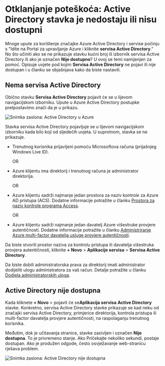 <properties
   pageTitle="Otklanjanje poteškoća: Active Directory stavka je nedostaju ili nisu dostupne | Microsoft Azure "
   description="Što učiniti kada se stavka izbornika servisa Active Directory ne prikazuje na portalu za upravljanje Azure."
   services="active-directory"
   documentationCenter="na"
   authors="bryanla"
   manager="mbaldwin"
   editor=""/>

<tags
   ms.service="active-directory"
   ms.devlang="na"
   ms.topic="article"
   ms.tgt_pltfrm="na"
   ms.workload="identity"
   ms.date="09/16/2016"
   ms.author="mbaldwin"/>

# <a name="troubleshooting-active-directory-item-is-missing-or-not-available"></a>Otklanjanje poteškoća: Active Directory stavka je nedostaju ili nisu dostupni

Mnoge upute za korištenje značajke Azure Active Directory i servise počinju s "Idite na Portal za upravljanje Azure i kliknite **servisa Active Directory**." No što učiniti ako se ne prikazuje stavku kućni broj ili izbornik servisa Active Directory ili ako je označen **Nije dostupno**? U ovoj se temi namijenjen za pomoć. Opisuje uvjete pod kojim **Servisa Active Directory** ne pojavi ili nije dostupan i u članku se objašnjava kako da biste nastavili.

## <a name="active-directory-is-missing"></a>Nema servisa Active Directory

Obično stavku **Servisa Active Directory** pojavit će se u lijevom navigacijskom izborniku. Upute u Azure Active Directory postupke pretpostavimo znači da je u prikazu.

![Snimka zaslona: Active Directory u Azure](./media/active-directory-troubleshooting/typical-view.png)

Stavka servisa Active Directory pojavljuje se u lijevom navigacijskom izborniku kada bilo koji od sljedećih uvjeta. U suprotnom, stavka se ne prikazuje.

* Trenutnog korisnika prijavljeni pomoću Microsoftova računa (prijašnjeg Windows Live ID).

    OR

* Azure klijentu ima direktorij i trenutnog računa je administrator direktorija.

    OR

* Azure klijentu sadrži najmanje jedan prostora za naziv kontrole za Azure AD pristupa (ACS). Dodatne informacije potražite u članku [Prostora za naziv kontrole programa Access](https://msdn.microsoft.com/library/azure/gg185908.aspx).

    OR

* Azure klijentu sadrži najmanje jedan davatelj Azure višestruke provjere autentičnosti. Dodatne informacije potražite u članku [Administriranje Azure multi-factor davatelja usluge provjere autentičnosti](../multi-factor-authentication/multi-factor-authentication-get-started-cloud.md).

Da biste stvorili prostor naziva za kontrolu pristupa ili davatelja višestruka provjera autentičnosti, kliknite **+ Novo** > **Aplikacije servisa** > **Servisa Active Directory**.

Da biste dobili administratorska prava za direktorij imati administrator dodijeliti ulogu administratora za vaš račun. Detalje potražite u članku [Dodjela administratorskih uloga](active-directory-assign-admin-roles.md).

## <a name="active-directory-is-not-available"></a>Active Directory nije dostupna

Kada kliknete **+ Novo** > pojavit će se**Aplikacija servisa** **Active Directory** stavke. Konkretno, servisa Active Directory stavke prikazuje se kad neku od značajki servisa Active Directory, primjerice direktorija, kontrola pristupa ili multi-factor davatelja provjere autentičnosti, na raspolaganju trenutnog korisnika.

Međutim, dok je učitavanja stranice, stavke zasivljen i označen **Nije dostupna**. To je privremeno stanje. Ako Pričekajte nekoliko sekundi, postaje dostupan. Ako je produžen odgode, često osvježavanje web-stranicu rješava problem.

![Snimka zaslona: Active Directory nije dostupna](./media/active-directory-troubleshooting/not-available.png)
